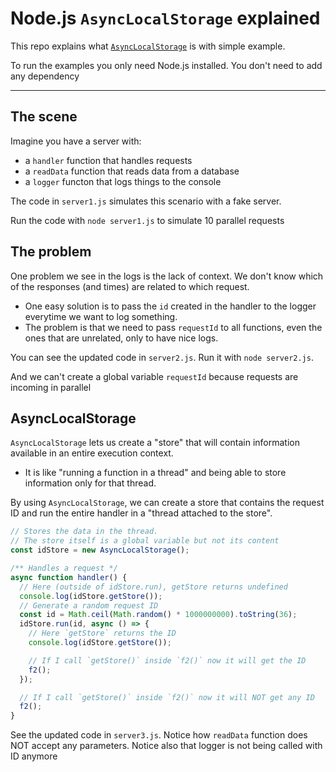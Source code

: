 # Node.js `AsyncLocalStorage` explained

This repo explains what [`AsyncLocalStorage`](https://nodejs.org/api/async_context.html#class-asynclocalstorage) is with simple example.

To run the examples you only need Node.js installed. You don't need to add any dependency

---

## The scene

Imagine you have a server with:

- a `handler` function that handles requests
- a `readData` function that reads data from a database
- a `logger` functon that logs things to the console

The code in `server1.js` simulates this scenario with a fake server.

Run the code with `node server1.js` to simulate 10 parallel requests

## The problem

One problem we see in the logs is the lack of context. We don't know which of the responses (and times) are related to which request.

- One easy solution is to pass the `id` created in the handler to the logger everytime we want to log something.
- The problem is that we need to pass `requestId` to all functions, even the ones that are unrelated, only to have nice logs.

You can see the updated code in `server2.js`. Run it with `node server2.js`.

And we can't create a global variable `requestId` because requests are incoming in parallel

## AsyncLocalStorage

`AsyncLocalStorage` lets us create a "store" that will contain information available in an entire execution context.

- It is like "running a function in a thread" and being able to store information only for that thread.

By using `AsyncLocalStorage`, we can create a store that contains the request ID and run the entire handler in a "thread attached to the store".

```js
// Stores the data in the thread.
// The store itself is a global variable but not its content
const idStore = new AsyncLocalStorage();

/** Handles a request */
async function handler() {
  // Here (outside of idStore.run), getStore returns undefined
  console.log(idStore.getStore());
  // Generate a random request ID
  const id = Math.ceil(Math.random() * 1000000000).toString(36);
  idStore.run(id, async () => {
    // Here `getStore` returns the ID
    console.log(idStore.getStore());

    // If I call `getStore()` inside `f2()` now it will get the ID
    f2();
  });

  // If I call `getStore()` inside `f2()` now it will NOT get any ID
  f2();
}
```

See the updated code in `server3.js`. Notice how `readData` function does NOT accept any parameters. Notice also that logger is not being called with ID anymore
